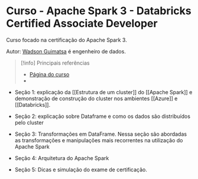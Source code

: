 # Curso - Apache Spark 3 - Databricks Certified Associate Developer

Curso focado na certificação do Apache Spark 3.

Autor: [Wadson Guimatsa](https://www.udemy.com/user/wadson-guimatsa/) é engenheiro de dados.

> [!info] Principais referências
> - [Página do curso](https://www.udemy.com/course/apache-spark-3-databricks-certified-associate-developer/?couponCode=JUST4U02223)
>- 

- Seção 1: explicação da [[Estrutura de um cluster]] do [[Apache Spark]] e demonstração de construção do cluster nos ambientes [[Azure]] e [[Databricks]].

- Seção 2: explicação sobre Dataframe e como os dados são distribuídos pelo cluster

- Seção 3: Transformações em DataFrame. Nessa seção são abordadas as transformações e manipulações mais recorrentes na utilização do Apache Spark

- Seção 4: Arquitetura do Apache Spark

- Seção 5: Dicas e simulação do exame de certificação.